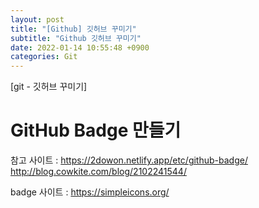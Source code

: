 ```yaml
---
layout: post
title: "[Github] 깃허브 꾸미기"
subtitle: "Github 깃허브 꾸미기"
date: 2022-01-14 10:55:48 +0900
categories: Git
---
```

[git - 깃허브 꾸미기]

# GitHub Badge 만들기
  참고 사이트 : 
    https://2dowon.netlify.app/etc/github-badge/
    http://blog.cowkite.com/blog/2102241544/
      
  badge 사이트 : https://simpleicons.org/
  
  
 
